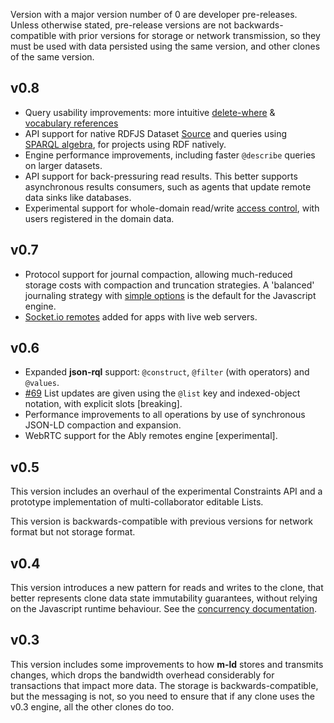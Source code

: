 Version with a major version number of 0 are developer pre-releases. Unless
otherwise stated, pre-release versions are not backwards-compatible with prior
versions for storage or network transmission, so they must be used with data
persisted using the same version, and other clones of the same version.

## v0.8

- Query usability improvements: more intuitive
  [delete-where](https://github.com/m-ld/m-ld-spec/issues/76) &
  [vocabulary&nbsp;references](https://github.com/m-ld/m-ld-spec/issues/77)
- API support for native RDFJS Dataset
  [Source](https://rdf.js.org/stream-spec/#source-interface) and queries using
  [SPARQL&nbsp;algebra](https://github.com/joachimvh/SPARQLAlgebra.js#algebra-object),
  for projects using RDF natively.
- Engine performance improvements, including faster `@describe` queries on
  larger datasets.
- API support for back-pressuring read results. This better supports
  asynchronous results consumers, such as agents that update remote data sinks
  like databases.
- Experimental support for whole-domain read/write
  [access&nbsp;control](https://github.com/m-ld/m-ld-js/pull/85), with users
  registered in the domain data.

## v0.7

- Protocol support for journal compaction, allowing much-reduced storage 
  costs with compaction and truncation strategies. A 'balanced' journaling 
  strategy with
  [simple options](https://js.m-ld.org/interfaces/journalconfig.html) is the 
  default for the Javascript engine.
- [Socket.io remotes](https://js.m-ld.org/#socketio-remotes) added for apps 
  with live web servers.

## v0.6

- Expanded **json-rql** support: `@construct`, `@filter` (with operators) and
  `@values`.
- [#69](https://github.com/m-ld/m-ld-js/issues/69) List updates are given using
  the `@list` key and indexed-object notation, with explicit slots [breaking].
- Performance improvements to all operations by use of synchronous JSON-LD
  compaction and expansion.
- WebRTC support for the Ably remotes engine [experimental].

## v0.5

This version includes an overhaul of the experimental Constraints API and a
prototype implementation of multi-collaborator editable Lists.

This version is backwards-compatible with previous versions for network format
but not storage format.

## v0.4

This version introduces a new pattern for reads and writes to the clone, that
better represents clone data state immutability guarantees, without relying on
the Javascript runtime behaviour. See the
[concurrency&nbsp;documentation](https://js.m-ld.org/#concurrency).

## v0.3

This version includes some improvements to how **m-ld** stores and transmits
changes, which drops the bandwidth overhead considerably for transactions that
impact more data. The storage is backwards-compatible, but the messaging is not,
so you need to ensure that if any clone uses the v0.3 engine, all the other
clones do too.